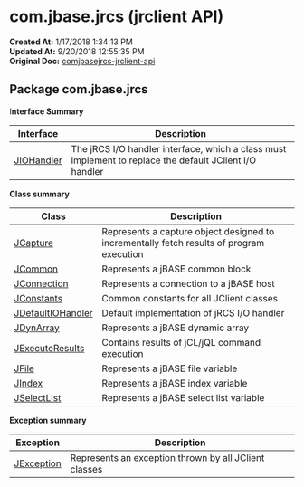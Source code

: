 # com.jbase.jrcs (jrclient API)

**Created At:** 1/17/2018 1:34:13 PM  
**Updated At:** 9/20/2018 12:55:35 PM  
**Original Doc:** [comjbasejrcs-jrclient-api](https://docs.jbase.com/jrcs/comjbasejrcs-jrclient-api)  


## Package com.jbase.jrcs



I**nterface Summary**


| Interface<br> | Description<br> |
| --- | --- |
| [JIOHandler](./../jiohandler-%28jrclient-api%29)<br> | The jRCS I/O handler interface, which a class must implement to replace the default JClient I/O handler<br> |




**Class summary**


| Class<br> | Description<br> |
| --- | --- |
| [JCapture](./../jcapture-%28jrclient-api%29)<br> | Represents a capture object designed to incrementally fetch results of program execution<br> |
| [JCommon](./../jcommon-%28jrclient-api%29)<br> | Represents a jBASE common block<br> |
| [JConnection](./../jconnection-%28jrclient-api%29)<br> | Represents a connection to a jBASE host<br> |
| [JConstants](./../jconstants-%28jrclient-api%29 "class in com.jbase.jrcs")<br> | Common constants for all JClient classes<br> |
| [JDefaultIOHandler](./../jdefaultiohandler-%28jrclient---api%29 "class in com.jbase.jrcs")<br> | Default implementation of jRCS I/O handler<br> |
| [JDynArray](./../jdynarray-%28jrclient---api%29)<br> | Represents a jBASE dynamic array<br> |
| [JExecuteResults](./../jexecuteresults-%28jrclient-api%29)<br> | Contains results of jCL/jQL command execution<br> |
| [JFile](./../jfile-%28jrclient-api%29)<br> | Represents a jBASE file variable<br> |
| [JIndex](./../jindex-%28jrclient-api%29)<br> | Represents a jBASE index variable<br> |
| [JSelectList](./../jselectlist-%28jrclient---api%29)<br> | Represents a jBASE select list variable<br> |




**Exception summary**


| Exception<br> | Description<br> |
| --- | --- |
| [JException](./../jexception-%28jrclient-api%29)<br> | Represents an exception thrown by all JClient classes<br> |



